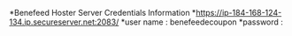 *Benefeed Hoster Server Credentials Information
*https://ip-184-168-124-134.ip.secureserver.net:2083/
*user name : benefeedecoupon
*password : 
